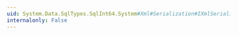 ```yaml
---
uid: System.Data.SqlTypes.SqlInt64.System#Xml#Serialization#IXmlSerializable#GetSchema
internalonly: False
---
```

